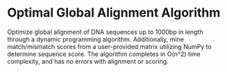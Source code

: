 # Optimal Global Alignment Algorithm

Optimize global alignment of DNA sequences up to 1000bp in length through a dynamic programming algorithm. Additionally, mine match/mismatch scores from a user-provided matrix utilizing NumPy to determine sequence score. The algorithm completes in O(n^2) time complexity, and has no errors with alignment or scoring.
